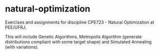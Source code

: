 # natural-optimization
Exercises and assignments for discipline CPE723 - Natural Optimization at PEE/UFRJ.

This will include Genetic Algorithms, Metropolis Algorithm (generate distributions compliant with some target shape) and Simulated Annealing (with variations).

